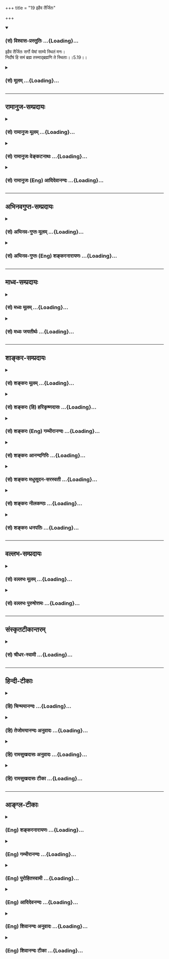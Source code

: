 +++
title = "19 इहैव तैर्जितः"

+++
<div class="js_include" newlevelforh1="3" title="(सं) विश्वास-प्रस्तुतिः" unfilled url="/purANam_vaiShNavam/mahAbhAratam/06-bhIShma-parva/03-bhagavad-gItA-parva/saMskRtam/vishvAsa-prastutiH/05_karma-saMnyAsa-yogaH/19_ihaiva_tairjitaH.md">
<details open><summary><h3>(सं) विश्वास-प्रस्तुतिः ...{Loading}...</h3></summary>

इहैव तैर्जितः सर्गो येषां साम्ये स्थितं मनः।  
निर्दोषं हि समं ब्रह्म तस्माद्ब्रह्मणि ते स्थिताः।।5.19।।
</details>
</div>
<div class="js_include collapsed" newlevelforh1="3" title="(सं) मूलम्" unfilled url="/purANam_vaiShNavam/mahAbhAratam/06-bhIShma-parva/03-bhagavad-gItA-parva/saMskRtam/mUlam/05_karma-saMnyAsa-yogaH/19_ihaiva_tairjitaH.md">
<details><summary><h3>(सं) मूलम् ...{Loading}...</h3></summary>

इहैव तैर्जितः सर्गो येषां साम्ये स्थितं मनः।  
निर्दोषं हि समं ब्रह्म तस्माद्ब्रह्मणि ते स्थिताः।।5.19।।
</details>
</div>


_________________
## रामानुज-सम्प्रदायः
<div class="js_include collapsed" newlevelforh1="3" title="(सं) रामानुजः मूलम्" unfilled url="/purANam_vaiShNavam/mahAbhAratam/06-bhIShma-parva/03-bhagavad-gItA-parva/saMskRtam/rAmAnujaH/mUlam/05_karma-saMnyAsa-yogaH/19_ihaiva_tairjitaH.md">
<details><summary><h3>(सं) रामानुजः मूलम् ...{Loading}...</h3></summary>

।।5.19।।**इह एव** साधनानुष्ठानदशायाम् एव **तैः सर्गो जितः** संसारो जितः
**येषाम्** उक्तरीत्या सर्वेषु आत्मसु **साम्ये स्थितं मनः निर्दोषं हि समं
ब्रह्म** प्रकृतिसंसर्गदोषवियुक्ततया समम् आत्मवस्तु हि ब्रह्म आत्मसाम्ये
स्थिताः चेद् **ब्रह्मणि स्थिता** एव **ते।** ब्रह्मणि स्थितिः एव हि
संसारजयः। आत्मसु ज्ञानैकाकारतया साम्यम् एव अनुसन्दधाना मुक्ता एव
इत्यर्थः। येन प्रकारेण अवस्थितस्य कर्मयोगिनः समदर्शनरूपो ज्ञानविपाको भवति
तं प्रकारम् उपदिशति

</details>
</div>
<div class="js_include collapsed" newlevelforh1="3" title="(सं) रामानुजः वेङ्कटनाथः" unfilled url="/purANam_vaiShNavam/mahAbhAratam/06-bhIShma-parva/03-bhagavad-gItA-parva/saMskRtam/rAmAnujaH/venkaTanAthaH/05_karma-saMnyAsa-yogaH/19_ihaiva_tairjitaH.md">
<details><summary><h3>(सं) रामानुजः वेङ्कटनाथः ...{Loading}...</h3></summary>

  
  
।।5.19।। इदं समदर्शित्वं न कालान्तरभाविफलसाधनमात्रं किन्त्विदानीमेव
निश्श्रेयसकल्पां क्लेशनिवृत्तिं दिशतीति समदर्शिनां प्रशंसा क्रियते
इहैवेति श्लोकेन। साधनानुष्ठानदशायामेवेति इहशब्दस्यात्र लोकपरत्वादपि
स्वावस्थाविशेषपरत्वमेवोचितमिति भावः। संसारो जित इति मुक्तप्रायास्त
इत्यर्थः। सृष्ट्यादेरत्रानन्वयात्सर्गशब्दः सृज्यत इति व्युत्पत्त्याऽत्र
संसारपरः। ब्राह्मणचण्डालादीनां
स्पृश्यत्वादिसाम्यप्रसङ्गव्युदासायउक्तरीत्येत्युक्तम्।
निरुपाधिकात्मस्वरूपं ज्ञानैकाकारतया सममिति
पूर्वभाष्योक्तप्रकारेणेत्यर्थः। नन्वात्मन्येव स्थितिः संसारजयहेतुः न तु
तत्साम्ये तत्राह निर्दोषं हि समं ब्रह्मइति। ब्रह्मत्वमेव विधेयम्
अन्यथातस्माद्ब्रह्मणि ते स्थिताः इत्यनन्वयात् समदर्शिनो ब्रह्मणि स्थिताः
समस्य ब्रह्मत्वात् इति ह्यन्वयः स्यात् ततश्चोक्तचोद्यपरिहार
इत्यभिप्रायेणाह आत्मवस्त्विति। ततः किं प्रकृतस्येत्यत्राह ब्रह्मणि
स्थितिरिति। ब्रह्मशब्दोऽत्र शुद्धात्मनि ब्रह्मसाम्यात्। अत्र फलितं
पिण्डितार्थमाह आत्मस्विति।  
  

</details>
</div>
<div class="js_include collapsed" newlevelforh1="3" title="(सं) रामानुजः (Eng) आदिदेवानन्दः" unfilled url="/purANam_vaiShNavam/mahAbhAratam/06-bhIShma-parva/03-bhagavad-gItA-parva/saMskRtam/rAmAnujaH/english/AdidevAnandaH/05_karma-saMnyAsa-yogaH/19_ihaiva_tairjitaH.md">
<details><summary><h3>(सं) रामानुजः (Eng) आदिदेवानन्दः ...{Loading}...</h3></summary>

5.19 By those whose minds rest in ealness with regard to all selves in
the aforesaid manner, even here, i.e., even at the stage of executing
the means, Samsara is overcome. For the Brahman is of the same nature
everywhere when uncontaminated. The meaning is that the substance of
self, when free from the contaminations resulting from contact with the
Prakrti (body), is the same everywhere i.e., as the Brahman (the Atman).
If they are fixed in the eality of all selves, they verily abide in
Brahman. The abidance in the Brahman is verily the conest of Samsara.
Those who contemplate on the sameness of all selves, because of their
having the form of knowledge, they are liberated. Sri Krsna now teaches
that mode of life by following which the maturity of knowledge in the
form of sameness of vision comes to a Karma Yogin.

</details>
</div>


_________________
## अभिनवगुप्त-सम्प्रदायः
<div class="js_include collapsed" newlevelforh1="3" title="(सं) अभिनव-गुप्तः मूलम्" unfilled url="/purANam_vaiShNavam/mahAbhAratam/06-bhIShma-parva/03-bhagavad-gItA-parva/saMskRtam/abhinava-guptaH/mUlam/05_karma-saMnyAsa-yogaH/19_ihaiva_tairjitaH.md">
<details><summary><h3>(सं) अभिनव-गुप्तः मूलम् ...{Loading}...</h3></summary>

।।5.19।। No commentary.

</details>
</div>
<div class="js_include collapsed" newlevelforh1="3" title="(सं) अभिनव-गुप्तः (Eng) शङ्करनारायणः" unfilled url="/purANam_vaiShNavam/mahAbhAratam/06-bhIShma-parva/03-bhagavad-gItA-parva/saMskRtam/abhinava-guptaH/english/shankaranArAyaNaH/05_karma-saMnyAsa-yogaH/19_ihaiva_tairjitaH.md">
<details><summary><h3>(सं) अभिनव-गुप्तः (Eng) शङ्करनारायणः ...{Loading}...</h3></summary>

5.19 This sloka does not exit in Gitartha sangraha of Abhinavagupta.

</details>
</div>


_________________
## माध्व-सम्प्रदायः
<div class="js_include collapsed" newlevelforh1="3" title="(सं) मध्वः मूलम्" unfilled url="/purANam_vaiShNavam/mahAbhAratam/06-bhIShma-parva/03-bhagavad-gItA-parva/saMskRtam/madhvaH/mUlam/05_karma-saMnyAsa-yogaH/19_ihaiva_tairjitaH.md">
<details><summary><h3>(सं) मध्वः मूलम् ...{Loading}...</h3></summary>

।।5.19।। तदैव स्तौति इहैवेति।

</details>
</div>
<div class="js_include collapsed" newlevelforh1="3" title="(सं) मध्वः जयतीर्थः" unfilled url="/purANam_vaiShNavam/mahAbhAratam/06-bhIShma-parva/03-bhagavad-gItA-parva/saMskRtam/madhvaH/jayatIrthaH/05_karma-saMnyAsa-yogaH/19_ihaiva_tairjitaH.md">
<details><summary><h3>(सं) मध्वः जयतीर्थः ...{Loading}...</h3></summary>

।।5.19।। ननूत्तरवाक्ये साम्यदर्शनं मुक्तिसाधनमेवोच्यते तत्कथमुच्यते
अपरोक्षज्ञानसाधनमिति प्राग्ज्ञानिनोऽपि जन्मान्तरसद्भाव उक्तः
तत्कथमिहैवेति तद्देह एव मुक्तिरुक्तेत्यत आह **तदेवे**ति।
स्तुतावधिकोक्तिः सम्भवतीति भावः।

</details>
</div>


_________________
## शाङ्कर-सम्प्रदायः
<div class="js_include collapsed" newlevelforh1="3" title="(सं) शङ्करः मूलम्" unfilled url="/purANam_vaiShNavam/mahAbhAratam/06-bhIShma-parva/03-bhagavad-gItA-parva/saMskRtam/shankaraH/mUlam/05_karma-saMnyAsa-yogaH/19_ihaiva_tairjitaH.md">
<details><summary><h3>(सं) शङ्करः मूलम् ...{Loading}...</h3></summary>

।।5.19।। **इह एव** जीवद्भिरेव **तैः** समदर्शिभिः पण्डितैः **जितः**
वशीकृतः **सर्गः** जन्म **येषां साम्ये** सर्वभूतेषु ब्रह्मणि समभावे
**स्थितं** निश्चलीभूतं **मनः** अन्तःकरणम्। **निर्दोषं** यद्यपि दोषवत्सु
श्वपाकादिषु मूढैः तद्दोषैः दोषवत् इव विभाव्यते तथापि तद्दोषैः अस्पृष्टम्
इति निर्दोषं दोषवर्जितं हि यस्मात् नापि स्वगुणभेदभिन्नम् निर्गुणत्वात्
चैतन्यस्य। वक्ष्यति च भगवान् इच्छादीनां क्षेत्रधर्मत्वम्
अनादित्वान्निर्गुणत्वात् (गीता 13.31) इति च। नापि अन्त्या विशेषाः आत्मनो
भेदकाः सन्ति प्रतिशरीरं तेषां सत्त्वे प्रमाणानुपपत्तेः। अतः **समं
ब्रह्म** एकं च। **तस्मात् ब्रह्मणि** एव **ते स्थिताः।** तस्मात् न
दोषगन्धमात्रमपि तान् स्पृशति देहादिसंघातात्मदर्शनाभिमानाभावात् तेषाम्।
देहादिसंघातात्मदर्शनाभिमानवद्विषयं तु तत् सूत्रम् समासमाभ्यां विषमसमे
पूजातः (गौ0 स्मृ0 17.20) इति पूजाविषयत्वेन विशेषणात्। दृश्यते हि
ब्रह्मवित् षडङ्गवित् चतुर्वेदवित् इति पूजादानादौ गुणविशेषसंबन्धः कारणम्।
ब्रह्म तु सर्वगुणदोषसंबन्धवर्जितमित्यतः ब्रह्मणि ते स्थिताः इति युक्तम्।
कर्मविषयं च समासमाभ्याम् इत्यादि। इदं तु सर्वकर्मसंन्यासविषयं प्रस्तुतम्
सर्वकर्माणि मनसा (गीता 5.13) इत्यारभ्य आध्यायपरिसमाप्तेः।। यस्मात्
निर्दोषं समं ब्रह्म आत्मा तस्मात्

</details>
</div>
<div class="js_include collapsed" newlevelforh1="3" title="(सं) शङ्करः (हि) हरिकृष्णदासः" unfilled url="/purANam_vaiShNavam/mahAbhAratam/06-bhIShma-parva/03-bhagavad-gItA-parva/saMskRtam/shankaraH/hindI/harikRShNadAsaH/05_karma-saMnyAsa-yogaH/19_ihaiva_tairjitaH.md">
<details><summary><h3>(सं) शङ्करः (हि) हरिकृष्णदासः ...{Loading}...</h3></summary>

।।5.19।। उ₀ वे दोषी नहीं हैं क्योंकि जिनका अन्तःकरण समतामें अर्थात् सब
भूतोंके अन्तर्गत ब्रह्मरूप समभावमें स्थित यानी निश्चल हो गया है उन
समदर्शी पण्डितोंने यहाँ जीवितावस्थामें ही सर्गको यानी जन्मको जीत लिया है
अर्थात् उसे अपने अधीन कर लिया है। क्योंकि ब्रह्म निर्दोष ( और सम ) है।
यद्यपि मूर्ख लोगोंको दोषयुक्त चाण्डालादिमें उनके दोषोंके कारण आत्मा
दोषयुक्तसा प्रतीत होता है तो भी वास्तवमें वह ( आत्मा ) उनके दोषोंसे
निर्लिप्त ही है। चेतन आत्मा निर्गुण होनेके कारण अपने गुणके भेदसे भी
भिन्न नहीं है। भगवान् भी इच्छादिको क्षेत्रके ही धर्म बतलावेंगे तथा अनादि
और निर्गुण होनेके कारण ( आत्मा लिप्त नहीं होता ) यह भी कहेंगे। ( वैशेषिक
शास्त्रमें बतलाये हुए नित्य द्रव्यगत ) अन्त्य विशेष भी आत्मामें भेद
उत्पन्न करनेवाले नहीं हैं क्योंकि प्रत्येक शरीरमें उन अन्त्य विशेषोंके
होनेका कोई प्रमाण सम्भव नहीं है। अतः ( यह सिद्ध हुआ कि ) ब्रह्म सम है और
एक ही है। इसलिये वे समदर्शी पुरुष ब्रह्ममें ही स्थित हैं इसी कारण उनको
दोषकी गन्ध भी स्पर्श नहीं कर पाती क्योंकि उनमेंसे देहादि संघातको
आत्मारूपसे देखनेका अभिमान जाता रहा है।। समासमाभ्यां विषमसमे पूजातः यह
सूत्र पूजाविषयक विशेषणसे युक्त होनेके कारण देहादि संघातमें आत्मदृष्टिके
अभिमानवाले पुरुषोंके विषयमें है। क्योंकि पूजा दान आदि कर्मोंमें (
भेदबुद्धिका ) कारण ब्रह्मवेत्ता छओं अङ्गोंको जाननेवाला चारों वेदोंको
जाननेवाला इत्यादि विशेष गुणोंका सम्बन्ध देखा जाता है। परंतु ब्रह्म
सम्पूर्ण गुणदोषोंके सम्बन्धसे रहित है इसलिये यह ( कहना ) ठीक है कि वे
ब्रह्ममें स्थित हैं। इसके अतिरिक्त समासमाभ्याम् इत्यादि कथन तो
कर्मियोंके विषयमें है और यह सर्वकर्माणि मनसा इस श्लोकसे लेकर
अध्यायसमाप्तितक सारा प्रकरण सर्वकर्मसंन्यासी के विषयमें है।

</details>
</div>
<div class="js_include collapsed" newlevelforh1="3" title="(सं) शङ्करः (Eng) गम्भीरानन्दः" unfilled url="/purANam_vaiShNavam/mahAbhAratam/06-bhIShma-parva/03-bhagavad-gItA-parva/saMskRtam/shankaraH/english/gambhIrAnandaH/05_karma-saMnyAsa-yogaH/19_ihaiva_tairjitaH.md">
<details><summary><h3>(सं) शङ्करः (Eng) गम्भीरानन्दः ...{Loading}...</h3></summary>

5.19 Iha eva, here itself, even while they are living; is sargah, rirth;
jitah, conered, overcome; taih, by them, by the learned ones who see
with eanimity; yesam, whose; manah, minds, the internal organs; are
sthitam, established, made steadfast; samye, on sameness, in Brahman
that exists as the same in all beings. It is nirdosam, free from
defects. Because of Its existence in such mean objects as an eater of
dog's meat, etc., though It is supposed by fools to be affected by the
defects of those (objects), still It remains untouched by those
blemishes, hi, because It is free from defects. Nor even is It
differentiated by Its alities, since Consciousness is free from
alifications. And the Lord will speak of desires etc. (cf. 13.6 etc.) as
the attributes of the aggregate of body and organs, and will also say,
'Being without beginning and without alities' (13.31). Nor even are
there the ultimate distinctions which can create differentiation in the
Self, \[According to the Vaisesikas, everything is possessed of not only
alities but also of antya-visesa (ultimate distinction), which is a
category like substance, ality, action, etc. This distinction makes
every entity different from other entities. Thus, individual souls have
their own ultimate distinctions by the very fact that they are
individuals. Vedanta denies such a category. Besides, the Self is one
and omnipresent. Therefore there is nothing else from which It can be
distinguished.-Tr.\] because there is nothing to prove that these
ultimate distinctions exist in every body. Hence, samam brahma, Brahman
is the same and one. Tasmat, therefore; te, they; sthitah, are
established; brahmani, in Brahman Itself. As a result, not even a shade
of defect touches them. For they have no self-identification in the form
of perceiving the aggregate of body etc. as the Self. On the other hand,
that statement (Gau. Sm. 17.20) refers to the man who has
self-identification in the form of perceiving the aggregate of body,
(organs) etc. as the Self, for that statement-'A sacrificer incurs sin
by not adoring eally one who is an eal, and by adoring eally one who is
not eal to himself, pointedly refers to persons who are the objects of
adoration. It is indeed seen that in worship, charity, etc. the
determining factors are the possession of such special alities as being
'a knower of Brahman', 'versed in the six auxiliary branches of Vedic
learning', and 'versed in the four Vedas'. But Brahman is bereft of
association with all alities and defects. This being so, it is logical
that they are established in Brahman. And 'adoring an eal, ৷৷.an uneal,'
etc. has reference to men of action. \[Those engaged in actions with a
sense of agentship, etc.-Tr.\] But this subject under consideration,
beginning from 'The embodied man৷৷.having given up all actions mentally'
(13) to the end of the chapter, is concerning one who has given up all
actions. Since the Self is Brahman which is without blemish and is the
same (in all), therefore-

</details>
</div>
<div class="js_include collapsed" newlevelforh1="3" title="(सं) शङ्करः आनन्दगिरिः" unfilled url="/purANam_vaiShNavam/mahAbhAratam/06-bhIShma-parva/03-bhagavad-gItA-parva/saMskRtam/shankaraH/AnandagiriH/05_karma-saMnyAsa-yogaH/19_ihaiva_tairjitaH.md">
<details><summary><h3>(सं) शङ्करः आनन्दगिरिः ...{Loading}...</h3></summary>

।।5.19।। सात्त्विकेषु राजसेषु तामसेषु च सत्वेषु समत्वदर्शनमनुचितमिति
शङ्कते **नन्विति।** सर्वत्र समदर्शिनस्तच्छब्देन परामृश्यन्ते। तेषां
दोषवत्त्वादभोज्यान्नत्वमित्यत्र प्रमाणमाह **समासमाभ्यामिति।**
समानामध्ययनादिभिः। समानधर्मकाणां वस्त्रालंकारादिपूजया विषमे
प्रतिपत्तिविशेषे क्रियमाणे सत्यसमानां चासमानधर्मकाणां
कस्यचिदेकवेदत्वमपरस्य द्विवेदत्वमित्यादिधर्मवतां प्रागुक्ततया पूजया समे
प्रतिपत्तिविशेषे पूजयिता पुरुषविशेषं ज्ञात्वा
प्रतिपत्तिमकुर्वन्धनाद्धर्माच्च हीयते तेन सात्त्विके राजसतामसयोश्च
समबुद्धिं कुर्वन्प्रत्यवैतीत्यर्थः। उत्तरत्वेनोत्तरश्लोकमवतारयति **न ते
दोषवन्त इति।** स्मृत्यवष्टम्भेन सर्वसत्त्वेषु समत्वदर्शिनां
दोषवत्त्वमुक्तं कथं नास्तीति प्रतिज्ञामात्रेण सिध्यतीति शङ्कते
**कथमिति।** स्मृतेर्गतिमग्रे वदिष्यन्निर्दोषत्वं समत्वदर्शिनां विशदयति
**इहैवेति।** सर्वेषां चेतनानां साम्ये प्रवणमनसां ब्रह्मलोकगमनमन्तरेण
तस्मिन्नेव देहे परिभूतजन्मनामशेषदोषराहित्ये हेतुमाह **निर्दोषं हीति।**
वर्तमानो देहः सप्तम्या परिगृह्यते। तानेव समदर्शिनो विशिनष्टि
**येषामिति।** ननु ब्रह्मणो निर्दोषत्वमसिद्धं दोषवत्सु श्वपाकादिषु
तद्दोषैर्दोषवत्त्वोपलम्भसंभवात्तत्राह **यद्यपीति।** यस्मात्तन्निर्दोषं
तस्मात्तस्मिन्ब्रह्मणि स्थितैर्निर्दोषैः सर्गो जित इति संबन्धः। ब्रह्मणो
गुणभूयस्त्वादल्पीयान्दोषोऽपि स्यादित्याशङ्क्याह **नापीति।** चेतनस्य
स्वगुणविशेषविशिष्टत्वमनिष्टं निर्गुणत्वश्रवणादित्ययुक्तमिच्छादीनां
परिशेषादात्मधर्मत्वस्य कैश्चिन्निश्चितत्वादित्याशङ्क्याह **वक्ष्यति
चेति।** आत्मनो निर्गुणत्वे वाक्यशेषं प्रमाणयति **अनादित्वादिति।** चकारो
वक्ष्यतीत्यनेन संबन्धार्थः। गुणदोषवशादात्मनो भेदाभावेऽपि
भेदोऽन्त्यविशेषेभ्यो भविष्यतीत्यतिप्रसङ्गादाशङ्क्य दूषयति **नापीति।**
प्रतिशरीरमात्मभेदसिद्धौ तद्धेतुत्वेन तेषां सत्त्वं तेषां च सत्त्वे
प्रतिशरीरमात्मनो भेदसिद्धिरिति परस्पराश्रयत्वमभिप्रेत्य हेतुमाह
प्रतिशरीरमिति। आत्मनो भेदकाभावे फलितमाह **अत इति।** समत्वमेव व्याकरोति
**एकं चेति।** ब्रह्मणो निर्विशेषत्वेनैकत्वाज्जीवानां च
भेदकाभावेनैकत्वस्योक्तत्वादेकलक्षणत्वादेकत्वं जीवब्रह्मणोरेष्टव्यमित्याह
**तस्मादिति।** जीवब्रह्मणोरेकत्वे जीवानां ब्रह्मवन्निर्दोषत्वं
सिध्यतीत्याह **तस्मान्नेति।** तच्छब्दार्थमेव स्फोरयति **देहादीति।** यदि
सर्वसत्त्वेषु समत्वदर्शनमदुष्टमिष्टं तर्हि कथं गौतमसूत्रमित्याशङ्क्याह
**देहादिसंघातेति।** सूत्रस्य यथोक्ताभिमानवद्विषयत्वे गमकमाह **पूजेति।**
यदि वा चतुर्वेदानामेव सतां पूजया वैषम्यं यदि वा चतुर्वेदानां षडङ्गविदां
च पूजया साम्यं तदा तेषामुक्तपूजाविषयाणां केषांचिन्मनोविकारसंभवे कर्ता
प्रत्यवैतीत्यविद्वद्विषयत्वं सूत्रस्य प्रतिभातीत्यर्थः। तत्रैव
चानुभवमनुकूलत्वेनोदाहरति **दृश्यते हीति।** देहादिसंघाताभिमानवतां
गुणदोषसंबन्धसंभवात्तद्विषयं सूत्रमित्युक्तमिदानीं
ब्रह्मात्मदर्शनाभिमानवतां गुणदोषासंबन्धान्न तद्विषयं
सूत्रमित्यभिप्रेत्याह **ब्रह्म त्विति।** इतश्च नेदं सूत्रं
ब्रह्मविद्विषयमित्याह **कर्मीति।** तत्रैव पूजापरिभवसंभवादित्यर्थः। ननु
यत्र समत्वदर्शनं तत्रैव त्विदं सूत्रं नतु कर्मिण्यकर्मिणि वेति
विभागोऽस्ति तत्राह **इदं त्विति।** समत्वदर्शनस्य संन्यासिविषयत्वेन
प्रस्तुतत्वे हेतुमाह **सर्वकर्माणीति।**
आऽध्यायपरिसमाप्तेःसर्वकर्माणीत्यारभ्य तत्र तत्र
सर्वकर्मसंन्यासाभिधानात्तद्विषयमिदं समत्वदर्शनं गम्यते तत्र तन्निरहंकारे
निरवकाशं सूत्रमित्यर्थः।

</details>
</div>
<div class="js_include collapsed" newlevelforh1="3" title="(सं) शङ्करः मधुसूदन-सरस्वती" unfilled url="/purANam_vaiShNavam/mahAbhAratam/06-bhIShma-parva/03-bhagavad-gItA-parva/saMskRtam/shankaraH/madhusUdana-sarasvatI/05_karma-saMnyAsa-yogaH/19_ihaiva_tairjitaH.md">
<details><summary><h3>(सं) शङ्करः मधुसूदन-सरस्वती ...{Loading}...</h3></summary>

।।5.19।। ननु सात्त्विकराजसतामसेषु स्वभावविषमेषु प्राणिषु समत्वदर्शनं
धर्मशास्त्रनिषिद्धम्। तथाचतस्यान्नमभोज्यम्इत्युपक्रम्य गौतमः
स्मरतिसमासमाभ्यां विषमसमे पूजातः इति। समासमाभ्यामिति चतुर्थीद्विवचनम्।
विषमसमे इति द्वन्द्वैकवद्भावेन सप्तम्येकवचनम्।
चतुर्वेदपारगाणामत्यन्तसदाचाराणां यादृशो वस्त्रालंकारान्नादिदानपुरःसरः
पूजाविशेषः क्रियते तत्समायैवान्यस्मै चतुर्वेदपारगाय सदाचाराय विषमे
तदपेक्षया न्यूने पूजाप्रकारे कृते तथाल्पवेदानां हीनाचाराणां यादृशो
हीनसाधनः पूजाप्रकारः क्रियते तादृशायैवासमाय
पूर्वोक्तवेदपारगसदाचारब्राह्मणापेक्षया हीनाय तादृशहीनपूजाधिके
मुख्यपूजासमे पूजाप्रकारे कृते उत्तमस्य हीनतया हीनस्योत्तमतया पूजातो
हेतोस्तस्य पूजयितुरन्नमभोज्यं भवतीत्यर्थः। पूजयिता
प्रतिपत्तिविशेषमकुर्वन्धनाद्धर्माच्च हीयत इति च दोषान्तरम्। यद्यपि
यतीनां निष्परिग्रहाणां पाकाभावाद्धनाभावाच्चाभोज्यान्नत्वं धनहीनत्वं च
स्वतएव विद्यते तथापि धर्महानिर्दोषो भवत्येव। अभोज्यान्नत्वं चाशुचित्वेन
पापोत्पत्त्युपलक्षणम्। तपोधनानां च तपएव धनमिति तद्धानिरपि दूषणं
भवत्येवेति कथं समदर्शिनः पण्डिता जीवन्मुक्ता इति प्राप्ते परिहरति तैः
समदर्शिभिः पण्डितैरिहैव जीवनदशायामेव जितोऽतिक्रान्तः सर्गः सृज्यत इति
व्युत्पत्त्या द्वैतप्रपञ्चः। देहपातादूर्ध्वमतिक्रमितव्य इति किमु
वक्तव्यम्। कैः। येषां साम्ये सर्वभूतेषु विषमेष्वपि वर्तमानस्य ब्रह्मणः
समभावे स्थितं निश्चलं मनः। हि यम्मान्निर्दोषं समं सर्वविकारशून्यं
कूटस्थनित्यमेकं च ब्रह्म तस्मात्ते समदर्शिनो ब्रह्मण्येव स्थिताः। अयं
भावः दुष्टत्वं हि द्वेधा भवति अदुष्टस्यापि दुष्टसंबन्धात्स्वतो
दुष्टत्वाद्वा। यथा गङ्गोदकस्य मूत्रगर्तपातात् स्वतएव वा यथा मूत्रादेः।
तत्र दोषवस्तु श्वपाकादिषु स्थितं तद्दोषैर्दुष्यति ब्रह्मेति
मूढैर्विभाव्यमानमपि सर्वदोषासंसृष्टमेव ब्रह्म व्योमवदसङ्गत्वात्। असङ्गो
ह्ययं पुरुषःसूर्यो यथा सर्वलोकस्य चक्षुर्न लिप्यते चाक्षुषैर्बाह्यदोषैः।
एकस्तथा सर्वभूतान्तरात्मा न लिप्यते लोकदुःखेन बाह्यः इति श्रुतेः। नापि
कामादिधर्मवत्तया स्वतएव कलुषितं कामादेरन्तःकरणधर्मत्वस्य
श्रुतिस्मृतिसिद्धत्वात्। तस्मान्निर्दोषब्रह्मरूपा यतयो जीवन्मुक्ता
अभोज्यान्नादिदोषदुष्टाश्चेति व्याहतम्।
स्मृतिस्त्वविद्वद्गृहस्थविषयैवतस्यान्नमभोज्यम् इत्युपक्रमात् पूजात इति
मध्ये निर्देशात्धनाद्धर्माच्च हीयते इत्युपसंहाराच्चेति द्रष्टव्यम्।

</details>
</div>
<div class="js_include collapsed" newlevelforh1="3" title="(सं) शङ्करः नीलकण्ठः" unfilled url="/purANam_vaiShNavam/mahAbhAratam/06-bhIShma-parva/03-bhagavad-gItA-parva/saMskRtam/shankaraH/nIlakaNThaH/05_karma-saMnyAsa-yogaH/19_ihaiva_tairjitaH.md">
<details><summary><h3>(सं) शङ्करः नीलकण्ठः ...{Loading}...</h3></summary>

।।5.19।। ननुसमासमाभ्यां विषमसमे पूजातः इति तुल्यश्रुतशीलाय ब्राह्मणद्वयाय
विषमां पूजां प्रयुक्तवतः तथा अतुल्यश्रुतशीलाय ब्राह्मणद्वयाय समां पूजां
प्रयुक्तवतश्चाभोज्यान्नत्वं गौतमेन स्मर्यते तत्कथं ब्राह्मणचण्डालयोः
समदर्शित्वं युक्तमित्याशङ्क्याह **इहैवेति।** येषां मनः सर्वभूतेषु साम्ये
ब्रह्मभावे स्थितं निश्चलं तैरिहैव जीवद्भिरेव सर्गो जन्म जितो वशीकृतः। हि
यस्मान्निर्दोषं समं सर्वत्राविषमं ब्रह्मास्ति यथा
हिरण्मययोर्देवतातत्पीठयोः स्वर्णदृक्साम्यं पश्यति पूजकस्तु
आकारदृक्तारतम्यं पश्यति तद्वत्। पूजास्मृतिर्भ्रान्तिकृततारतम्यविषया।
साम्यदृष्टिस्तु तत्त्वविषयेति भावः। यस्मादेवं ते साम्यं पश्यन्ति
तस्माद्ब्रह्मण्यखण्डैकरसे ते द्रष्टारः स्थिता एकीभावेन समाप्तिं गताः।

</details>
</div>
<div class="js_include collapsed" newlevelforh1="3" title="(सं) शङ्करः धनपतिः" unfilled url="/purANam_vaiShNavam/mahAbhAratam/06-bhIShma-parva/03-bhagavad-gItA-parva/saMskRtam/shankaraH/dhanapatiH/05_karma-saMnyAsa-yogaH/19_ihaiva_tairjitaH.md">
<details><summary><h3>(सं) शङ्करः धनपतिः ...{Loading}...</h3></summary>

।।5.19।। ननु सात्त्विकादिषु समत्वदर्शनमनुचितंसमासमाभ्यां विषमसमे पूजातः
इति तस्यान्नमभोज्यमित्युपक्रम्य स्मृत्या
समदर्शिनोऽभोज्यान्नत्वप्रतिपादनात् समानामध्ययनादिभिस्तुल्यधर्मवतां
वस्त्रालंकाररत्नादिदानपूर्वके विषमे पूजाविशेषे क्रियमाणे सति असमानां च
कस्यचित् द्विवेदाध्ययनमपरस्यैकवेदाध्ययनमित्येवमध्यनादिभिरतुल्यधर्मवतां
प्रागुक्ते समे पूजाविशेषे तस्याः पूजातो हेतोः पूजयिता पुरुषविशेषं
ज्ञात्वा पूजाविशेषमकुर्वन्नभोज्यान्नो भवति धनाद्धर्माच्च हीयत इति
स्मृतेरर्थः। तथाच सर्वसत्त्वेषु समत्वदर्शिनः दोषवत्त्वमित्याशङ्कायाः
कार्यकरणसंघातात्मदर्शनाभिमानवत्कर्मठविषया तु गौतमस्मृतिः। पूजात इति
पूजाविषयत्वेन विशेषणात्। इदं तु यः सर्वकर्मसंन्यासी निष्परिग्रहः
पाकानधिकारी अभोज्यान्नो धनहीनो धर्मादिदत्तजलाञ्जलिः तत्त्ववित्
तद्विषयमिति विषयभेदेनाविरोधमभिप्रेत्योत्तरमाह **इहेति।** इहैव जीवद्भिरेव
तैर्जितो वशीकृतः अतिक्रान्तो जन्मादिलक्षणः संसारः। कैरित्यपैक्षायामाह।
येषां सर्वसत्त्वेषु ब्राह्मणः समभावे स्थितं स्थिरीभूतं मनोऽन्तःकरणम्। हि
यस्मान्मनः स्थितिविषयो ब्रह्म निर्दोषं तोषवत्सु चाण्डालादिषु
स्थितमप्याकाशवत्तद्दोषैरस्पृष्टमतएव समं सदैव सर्वत्रैकरुपम्।
तस्मादेतादृशे ब्रह्मणि ते पण्डिताः स्थिताः अतो न दोषगन्धमात्रमपि
तान्स्पृशतीत्यर्थः।

</details>
</div>


_________________
## वल्लभ-सम्प्रदायः
<div class="js_include collapsed" newlevelforh1="3" title="(सं) वल्लभः मूलम्" unfilled url="/purANam_vaiShNavam/mahAbhAratam/06-bhIShma-parva/03-bhagavad-gItA-parva/saMskRtam/vallabhaH/mUlam/05_karma-saMnyAsa-yogaH/19_ihaiva_tairjitaH.md">
<details><summary><h3>(सं) वल्लभः मूलम् ...{Loading}...</h3></summary>

।।5.19।। अतो यद्यत्समं तद्ब्रह्मरूपमिति मन्तव्यं यदि मनोऽपि निरोधे समं
स्यात्तदा ब्रह्मैव तादात्म्यात्सिद्ध्यसिद्धयो ৷৷. समत्वं योगः 2।48
इत्युक्तत्वात्। तद्विषयके मनसि ते ब्रह्मतादात्म्यापन्ना इत्याह इहैवेति।
येषां साम्ये स्थितं मनस्तैः सर्गः प्रवाहमार्गो जितः। समदर्शिनः इत्यस्याथ
त्वयमेव विवृणोति निर्दोष हि समं ब्रह्मेति। तस्मात्ते ब्रह्मणि स्थिता
इत्यर्थो ज्ञातव्यः।

</details>
</div>
<div class="js_include collapsed" newlevelforh1="3" title="(सं) वल्लभः पुरुषोत्तमः" unfilled url="/purANam_vaiShNavam/mahAbhAratam/06-bhIShma-parva/03-bhagavad-gItA-parva/saMskRtam/vallabhaH/puruShottamaH/05_karma-saMnyAsa-yogaH/19_ihaiva_tairjitaH.md">
<details><summary><h3>(सं) वल्लभः पुरुषोत्तमः ...{Loading}...</h3></summary>

  
  
।।5.19।। य एतादृशास्त उत्तमा इत्याह इहैवेति। येषां मनः साम्ये समभावे
स्थितं तैरिहैव सर्गो जितः। अत्रायं भावः भगवता स्वक्रीडार्थं जगदुत्पादितं
तत्र यस्य यादृशेच्छया यो भाव उत्पादितः स तथैव करोति। स योग्यो भवति नवेति
किमर्थं विचारणीयम् अतो येषां मनः साम्ये भगवत्क्री़डारूपे स्थितं तैरिहैव
अधिष्ठानात्मकदेह एव सर्गः संसारो मायारूपो जितः। यतो ब्रह्म समं
स्वक्रीडार्थरूपेषु निर्दोषं तेषु दोषादिरहितं तस्माद्येषां मनः साम्ये
स्थितं ते ब्रह्मणि ब्रह्मभावे स्थिताः अतस्तैः संसारो जित इत्यर्थः। यद्वा
सर्गः स्वोत्पत्तिर्जिता वशीकृता सफलीकृतेत्यर्थः। भगवता
स्वमेवार्थमुत्पादितास्तत्कृतमिति भावः। यद्वा येषां मनः संयोगवियोगयोः
साम्येन स्थितं तैरिहैव अधिकरणदेह एव सर्गः अलौकिकोऽग्रेभावी जितो वशीकृतः
सर्वथैवालौकिकदेहो भावरूपो वशे जातो यतोऽयं यदैवेच्छति तदैव भावप्राकट्यं
भवतीति भावः। हीति युक्तमेव। यतो ब्रह्म भगवान् स्वस्थायिरसात्मकत्वात्
समानाद्यवस्थासु। निर्दोषं यथा रासे। यतो ब्रह्म तादृशं तस्मात् ते
ब्रह्मणि ब्रह्मभावे निरोधरूपे स्थिता इति भावः।  
  

</details>
</div>


_________________
## संस्कृतटीकान्तरम्
<div class="js_include collapsed" newlevelforh1="3" title="(सं) श्रीधर-स्वामी" unfilled url="/purANam_vaiShNavam/mahAbhAratam/06-bhIShma-parva/03-bhagavad-gItA-parva/saMskRtam/shrIdhara-svAmI/05_karma-saMnyAsa-yogaH/19_ihaiva_tairjitaH.md">
<details><summary><h3>(सं) श्रीधर-स्वामी ...{Loading}...</h3></summary>

।।5.19।। ननु विषमेषु समदर्शनं निषिद्धं कुर्वन्तोऽपि कथं ते पण्डिताः।
यथाह गौतमःसमासमाभ्यां विषमसमे पूजातः इति। अस्यार्थःसमाय पूजाया विषमे
प्रकारे कृते सति विषमाय च समे प्रकारे कृते सति स पूजक इह लोकात्परलोकाच्च
हीयत इति। तत्राह **इहैवेति।** इहैव जीवद्भिरेव तैः सृज्यत इति सर्गः
संसारो जितो निरस्तः। कैः। येषां मनः साम्ये समत्वे स्थितम्। तत्र हेतुः हि
यस्मात् ब्रह्म समं निर्दोषं च तस्मात्ते समदर्शिनो ब्रह्मण्येव स्थिताः।
ब्रह्मभावं प्राप्ता इत्यर्थः। गौतमोक्तस्तु दोषो ब्रह्मभावप्राप्तेः
पूर्वमेव। पूजात इति पूजकावस्थाश्रवणात्।

</details>
</div>


_________________
## हिन्दी-टीकाः
<div class="js_include collapsed" newlevelforh1="3" title="(हि) चिन्मयानन्दः" unfilled url="/purANam_vaiShNavam/mahAbhAratam/06-bhIShma-parva/03-bhagavad-gItA-parva/hindI/chinmayAnandaH/05_karma-saMnyAsa-yogaH/19_ihaiva_tairjitaH.md">
<details><summary><h3>(हि) चिन्मयानन्दः ...{Loading}...</h3></summary>

।।5.19।। इस श्लोक में प्राय सम्पूर्ण शास्त्र को ही गागर में सागर की
भाँति भर दिया गया है। प्रस्तुत प्रकरण के सन्दर्भ में सर्वप्रथम यह
दर्शाना आवश्यक था कि पूर्व श्लोक में वर्णित समदर्शनरूप पूर्णत्व कोई ऐसा
दैवी आदर्श नहीं जिसकी प्राप्ति या अनुभूति देहत्याग के पश्चात् स्वर्ग
नामक किसी लोक विशेष में होगी। पुराणों तथा यहूदी धर्मों में धर्म साधना और
जीवन का लक्ष्य स्वर्गप्राप्ति ही बताया गया है। एक बुद्धिमान् एवं
विचारशील पुरुष को स्वर्ग का आश्वासन एक आकर्षक माया जाल से अधिक कुछ
प्रतीत नहीं होता। ऐसे अस्पष्ट और अज्ञात लक्ष्य की प्राप्ति के लिये
बुद्धिमान् पुरुष को प्रोत्साहित नहीं किया जा सकता। उसमें उस लक्ष्य के
प्रति न उत्साह होगा और न लगन। स्वर्ग प्राप्ति के आश्वासन के विपरीत यहाँ
वेदान्त में स्पष्ट घोषणा की गयी है कि जीव का संसार यहीं पर समाप्त होकर
वह अपने अनन्तस्वरूप का साक्षात् अनुभव कर सकता है। आत्मानुभूति का यह
लक्ष्य मृत्यु के पश्चात् प्राप्य नहीं वरन् इसी जीवन में इसी देह में और
इसी लोक में प्राप्त करने योग्य है। जीवभाव की परिच्छिन्नताओं से ऊपर उठकर
मनुष्य ईश्वरानुभूति में स्थित रह सकता है। जीवत्व से ईश्वरत्व तक आरोहण
करने में कौन समर्थ है किस उपाय से संसार बन्धनों से मुक्ति पायी जा सकती
है इस श्लोक में केवल जीवन के लक्ष्य का ही नहीं बल्कि तत्प्राप्ति के लिए
साधन का भी संकेत किया गया है। भगवान् कहते हैं कि जिनका मन समत्व भाव में
स्थित है वे ब्रह्म में स्थित हैं। पतंजलि मुनि इसी बात को दूसरे शब्दों में
इस प्रकार कहते हैं कि योगश्चित्तवृत्तिनिरोध अर्थात् चित्तवृत्तियों के
निरोध को योग कहते हैं। जहाँ मन की वृत्तियों का पूर्ण निरोध हुआ वहाँ मन
का अस्तित्व ही समाप्त समझना चाहिए। मन ही वह उपाधि है जिसमें व्यक्त
चैतन्य जीव या अहंकार के रूप में प्रकट होकर स्वयं को सम्पूर्ण जगत् से
भिन्न मानता है। अत मन के नष्ट होने पर अहंकार और उसके संसार का भी नाश
अवश्यंभावी है। सांसारिक दुखों से मुक्त जीव अनुभव करता है कि वह
परमात्मस्वरूप से भिन्न नहीं। इस स्वरूपानुभूति के बिना पूर्व श्लोक में
कथित समदर्शित्व प्राप्त नहीं हो सकता। भगवान् कहते हैं कि जिसने सर्ग
(जन्मादिरूप संसार) को जीत लिया और जिसका मन समस्त परिस्थितिओं में समभाव
में स्थित रहता है वह पुरुष निश्चय ही ब्रह्म में स्थित है। प्रथम बार में
अध्ययन करने पर यह कथन अयुक्तिक प्रतीत हो सकता है। इसलिये भगवान् इसका
कारण बताते हैं क्योंकि ब्रह्म निर्दोष और सम है। ब्रह्म सर्वत्र समानरूप से
व्याप्त है। सब घटनाएं उसमें ही घटती हैं परन्तु उसको कोई विकार प्राप्त
नहीं होता। सत्य सदैव नदी के तल के समान अपरिवर्तित रहता है जबकि उसका जल
प्रवाह सदैव चंचल रहता है। अधिष्ठान सदा अविकारी रहता है परन्तु अध्यस्त
(कल्पित) अथवा व्यक्त हुई सृष्टि का स्वभाव है नित्य परिवर्तनशीलता। जीव
देहादि के साथ तादात्म्य करके इन परिवर्तनों का शिकार बन जाता है जबकि
अधिष्ठानरूप आत्मा नित्य अपरिवर्तनशील और एक समान रहता है। जो व्यक्ति
मनुष्य को विचलित कर देने वाली समस्त परिस्थितियों में अविचलित और समभाव
रहता है उसने निश्चय ही अधिष्ठान में स्थिति प्राप्त कर ली है। समुद्र की
लहरों पर बढ़ती हुई लकड़ी इतस्तत भटकती रह सकती है लेकिन दृढ़ चट्टानों पर
निर्मित दीपस्तम्भ अविचल खड़ा रहता है। तूफान उसके चरणों से टकराकर अपना
क्रोध शान्त करते हैं। इसलिए भगवान् का कथन युक्तियुक्त ही है कि समत्वभाव
में स्थित पुरुष ब्रह्म में ही स्थित है। इसलिए

</details>
</div>
<div class="js_include collapsed" newlevelforh1="3" title="(हि) तेजोमयानन्दः अनुवादः" unfilled url="/purANam_vaiShNavam/mahAbhAratam/06-bhIShma-parva/03-bhagavad-gItA-parva/hindI/tejomayAnandaH/anuvAdaH/05_karma-saMnyAsa-yogaH/19_ihaiva_tairjitaH.md">
<details><summary><h3>(हि) तेजोमयानन्दः अनुवादः ...{Loading}...</h3></summary>

।।5.19।। जिनका मन समत्वभाव में स्थित है, उनके द्वारा यहीं पर यह सर्ग
जीत लिया जाता है; क्योंकि ब्रह्म निर्दोष और सम है इसलिये वे ब्रह्म में
ही स्थित हैं।।

</details>
</div>
<div class="js_include collapsed" newlevelforh1="3" title="(हि) रामसुखदासः अनुवादः" unfilled url="/purANam_vaiShNavam/mahAbhAratam/06-bhIShma-parva/03-bhagavad-gItA-parva/hindI/rAmasukhadAsaH/anuvAdaH/05_karma-saMnyAsa-yogaH/19_ihaiva_tairjitaH.md">
<details><summary><h3>(हि) रामसुखदासः अनुवादः ...{Loading}...</h3></summary>

।।5.19।। जिनका अन्तःकरण समतामें स्थित है, उन्होंने इस जीवित-अवस्थामें ही
सम्पूर्ण संसारको जीत लिया है; ब्रह्म निर्दोष और सम है, इसलिये वे
ब्रह्ममें ही स्थित हैं।

</details>
</div>
<div class="js_include collapsed" newlevelforh1="3" title="(हि) रामसुखदासः टीका" unfilled url="/purANam_vaiShNavam/mahAbhAratam/06-bhIShma-parva/03-bhagavad-gItA-parva/hindI/rAmasukhadAsaH/TIkA/05_karma-saMnyAsa-yogaH/19_ihaiva_tairjitaH.md">
<details><summary><h3>(हि) रामसुखदासः टीका ...{Loading}...</h3></summary>

5.19।।***व्याख्या--*'येषां साम्ये स्थितं मनः'--**परमात्मतत्त्व अथवा
स्वरूपमें स्वाभाविक स्थितिका अनुभव होनेपर जब मन-बुद्धिमें राग-द्वेष,
कामना, विषमता आदिका सर्वथा अभाव हो जाता है, तब मन-बुद्धिमें
स्वतः-स्वाभाविक समता आ जाती है, लानी नहीं पड़ती। बाहरसे देखनेपर महापुरुष
और साधारण पुरुषमें खाना-पीना, चलना-फिरना आदि व्यवहार एक-सा ही दीखता है,
पर महापुरुषोंके अन्तःकरणमें निरन्तर समता, निर्दोषता, शान्ति आदि रहती है
और साधारण पुरुषोंके अन्तःकरणमें विषमता, दोष, अशान्ति आदि रहती है। जैसे,
पूर्वमें और पश्चिममें--दोनों ओर पर्वत हों, तो पूर्वमें सूर्यका उदय होना
नहीं दीखता; परन्तु पश्चिममें स्थित पर्वतकी चोटीपर प्रकाश दीखनेसे सूर्यके
उदय होनेमें कोई सन्देह नहीं रहता। कारण कि सूर्यका उदय हुए बिना पश्चिमके
पर्वतपर प्रकाश दीखना सम्भव ही नहीं। ऐसे ही जिनके मन-बुद्धिपर मान-अपमान,
निन्दा-स्तुति, सुख-दुःख आदिका कोई असर नहीं पड़ता तथा जिनके मन-बुद्धि
राग-द्वेष, हर्ष-शोक आदि विकारोंसे सर्वथा रहित हैं, उनकी स्वरूपमें
स्वाभाविक स्थिति अवश्य होती है। कारण कि स्वरूपमें स्वाभाविक स्थितिके
बिना मन-बुद्धिमें अटल और एकरस समताका रहना सम्भव ही नहीं है

</details>
</div>


_________________
## आङ्ग्ल-टीकाः
<div class="js_include collapsed" newlevelforh1="3" title="(Eng) शङ्करनारायणः" unfilled url="/purANam_vaiShNavam/mahAbhAratam/06-bhIShma-parva/03-bhagavad-gItA-parva/english/shankaranArAyaNaH/05_karma-saMnyAsa-yogaH/19_ihaiva_tairjitaH.md">
<details><summary><h3>(Eng) शङ्करनारायणः ...{Loading}...</h3></summary>

5.19. The Brahman-knower, who is disillusioned, who is established in
Brahman and has a firm intellect, would neither rejoice on meeting a
friend nor get agitated on meeting a foe.

</details>
</div>
<div class="js_include collapsed" newlevelforh1="3" title="(Eng) गम्भीरानन्दः" unfilled url="/purANam_vaiShNavam/mahAbhAratam/06-bhIShma-parva/03-bhagavad-gItA-parva/english/gambhIrAnandaH/05_karma-saMnyAsa-yogaH/19_ihaiva_tairjitaH.md">
<details><summary><h3>(Eng) गम्भीरानन्दः ...{Loading}...</h3></summary>

5.19 Here \[i.e. even while living in the body.\] itself is rirth
conered by them whose minds are established on sameness. Since Brahman
is the same (in all) and free from defects, therefore they are
established in Brahman.

</details>
</div>
<div class="js_include collapsed" newlevelforh1="3" title="(Eng) पुरोहितस्वामी" unfilled url="/purANam_vaiShNavam/mahAbhAratam/06-bhIShma-parva/03-bhagavad-gItA-parva/english/purohitasvAmI/05_karma-saMnyAsa-yogaH/19_ihaiva_tairjitaH.md">
<details><summary><h3>(Eng) पुरोहितस्वामी ...{Loading}...</h3></summary>

5.19 Even in this world they conquer their earth-life whose minds, fixed
on the Supreme, remain always balanced; for the Supreme has neither
blemish nor bias.

</details>
</div>
<div class="js_include collapsed" newlevelforh1="3" title="(Eng) आदिदेवनन्दः" unfilled url="/purANam_vaiShNavam/mahAbhAratam/06-bhIShma-parva/03-bhagavad-gItA-parva/english/AdidevanandaH/05_karma-saMnyAsa-yogaH/19_ihaiva_tairjitaH.md">
<details><summary><h3>(Eng) आदिदेवनन्दः ...{Loading}...</h3></summary>

5.19 Here itself Samsara is overcome by those whose minds rest in
ealness. For the Brahman (individual self), when uncontaminated by
Prakrti, is the same everywhere. Therefore they abide in Brahman.

</details>
</div>
<div class="js_include collapsed" newlevelforh1="3" title="(Eng) शिवानन्दः अनुवादः" unfilled url="/purANam_vaiShNavam/mahAbhAratam/06-bhIShma-parva/03-bhagavad-gItA-parva/english/shivAnandaH/anuvAdaH/05_karma-saMnyAsa-yogaH/19_ihaiva_tairjitaH.md">
<details><summary><h3>(Eng) शिवानन्दः अनुवादः ...{Loading}...</h3></summary>

5.19 Even here (in this world) birth (everything) is overcome by those
whose minds rest in eality; Brahman is spotless indeed and eal;
therefore they are established in Brahman.

</details>
</div>
<div class="js_include collapsed" newlevelforh1="3" title="(Eng) शिवानन्दः टीका" unfilled url="/purANam_vaiShNavam/mahAbhAratam/06-bhIShma-parva/03-bhagavad-gItA-parva/english/shivAnandaH/TIkA/05_karma-saMnyAsa-yogaH/19_ihaiva_tairjitaH.md">
<details><summary><h3>(Eng) शिवानन्दः टीका ...{Loading}...</h3></summary>

5.19 इह here; एव even; तैः by them; जितः is conered; सर्गः rirth or
creation; येषाम् of whom; साम्ये in eality; स्थितम् established; मनः
mind; निर्दोषम् spotless; हि indeed; समम् eal; ब्रह्म Brahman; तस्मात्
therefore; ब्रह्मणि in Brahman; ते they; स्थिताः are
established.Commentary When the mind gets rooted in eanimity or evenness
or eality; when it is always in a balanced state; one coners birth and
death. Bondage is annihilated and freedom is attained by him. When the
mind is in a perfectly balanced state he overcomes Brahman Himself;
i.e.; realises Brahman.Brahman is ever pure and attributeless and so He
is not affected even though He dwells in an outcaste; dog; etc. So He is
spotless. He is homogeneous and one; as He dwells eally in all beings.

</details>
</div>
